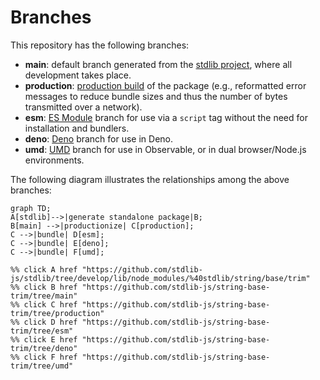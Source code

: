 <!--

@license Apache-2.0

Copyright (c) 2022 The Stdlib Authors.

Licensed under the Apache License, Version 2.0 (the "License");
you may not use this file except in compliance with the License.
You may obtain a copy of the License at

    http://www.apache.org/licenses/LICENSE-2.0

Unless required by applicable law or agreed to in writing, software
distributed under the License is distributed on an "AS IS" BASIS,
WITHOUT WARRANTIES OR CONDITIONS OF ANY KIND, either express or implied.
See the License for the specific language governing permissions and
limitations under the License.

-->

# Branches

This repository has the following branches:

-   **main**: default branch generated from the [stdlib project][stdlib-url], where all development takes place.
-   **production**: [production build][production-url] of the package (e.g., reformatted error messages to reduce bundle sizes and thus the number of bytes transmitted over a network).
-   **esm**: [ES Module][esm-url] branch for use via a `script` tag without the need for installation and bundlers.
-   **deno**: [Deno][deno-url] branch for use in Deno.
-   **umd**: [UMD][umd-url] branch for use in Observable, or in dual browser/Node.js environments.

The following diagram illustrates the relationships among the above branches:

```mermaid
graph TD;
A[stdlib]-->|generate standalone package|B;
B[main] -->|productionize| C[production];
C -->|bundle| D[esm];
C -->|bundle| E[deno];
C -->|bundle| F[umd];

%% click A href "https://github.com/stdlib-js/stdlib/tree/develop/lib/node_modules/%40stdlib/string/base/trim"
%% click B href "https://github.com/stdlib-js/string-base-trim/tree/main"
%% click C href "https://github.com/stdlib-js/string-base-trim/tree/production"
%% click D href "https://github.com/stdlib-js/string-base-trim/tree/esm"
%% click E href "https://github.com/stdlib-js/string-base-trim/tree/deno"
%% click F href "https://github.com/stdlib-js/string-base-trim/tree/umd"
```

[stdlib-url]: https://github.com/stdlib-js/stdlib/tree/develop/lib/node_modules/%40stdlib/string/base/trim
[production-url]: https://github.com/stdlib-js/string-base-trim/tree/production
[deno-url]: https://github.com/stdlib-js/string-base-trim/tree/deno
[umd-url]: https://github.com/stdlib-js/string-base-trim/tree/umd
[esm-url]: https://github.com/stdlib-js/string-base-trim/tree/esm